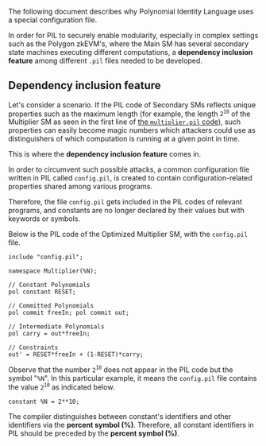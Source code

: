The following document describes why Polynomial Identity Language uses a special configuration file.

In order for PIL to securely enable modularity, especially in complex settings such as the Polygon zkEVM's, where the Main SM has several secondary state machines executing different computations, a **dependency inclusion feature** among different `.pil` files needed to be developed.

## Dependency inclusion feature

Let's consider a scenario. If the PIL code of Secondary SMs reflects unique properties such as the maximum length (for example, the length $\mathtt{2^{10}}$ of the Multiplier SM as seen in the first line of [the `multiplier.pil` code](compiling-using-pilcom.md)), such properties can easily become magic numbers which attackers could use as distinguishers of which computation is running at a given point in time.

This is where the **dependency inclusion feature** comes in.

In order to circumvent such possible attacks, a common configuration file written in PIL called `config.pil`, is created to contain configuration-related properties shared among various programs.

Therefore, the file `config.pil` gets included in the PIL codes of relevant programs, and constants are no longer declared by their values but with keywords or symbols.

Below is the PIL code of the Optimized Multiplier SM, with the `config.pil` file.

```
include "config.pil"; 

namespace Multiplier(%N);

// Constant Polynomials
pol constant RESET;

// Committed Polynomials
pol commit freeIn; pol commit out;

// Intermediate Polynomials
pol carry = out*freeIn; 

// Constraints
out' = RESET*freeIn + (1-RESET)*carry;
```

Observe that the number $\mathtt{2^{10}}$ does not appear in the PIL code but the symbol "$\texttt{\%N}$". In this particular example, it means the `config.pil` file contains the value $\mathtt{2^{10}}$ as indicated below.

```
constant %N = 2**10;
```

The compiler distinguishes between constant's identifiers and other identifiers via the **percent symbol (%)**. Therefore, all constant identifiers in PIL should be preceded by the **percent symbol (%)**.
